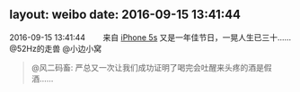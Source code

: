 layout: weibo
date: 2016-09-15 13:41:44
---
2016-09-15 13:41:44  &nbsp;&nbsp;&nbsp;&nbsp;&nbsp;&nbsp; 来自 <a href="sinaweibo://customweibosource" rel="nofollow">iPhone 5s</a>
又是一年佳节日，一晃人生已三十……@52Hz的走兽 @小边小窝
>  @风二码畜: 严总又一次让我们成功证明了喝完会吐醒来头疼的酒是假酒…… ​​​
